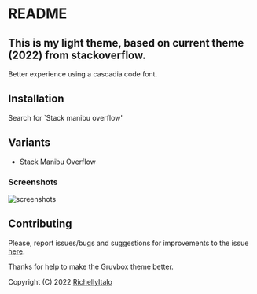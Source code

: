 # README
## This is my light theme, based on current theme (2022) from stackoverflow.

Better experience using a cascadia code font.

## Installation

Search for `Stack manibu overflow'

## Variants

-   Stack Manibu Overflow

### Screenshots

![screenshots](images/screenshots.jpg)

## Contributing

Please, report issues/bugs and suggestions for improvements to the issue [here](https://github.com/jdinhify/stack-manibu-overflow/issues).


Thanks for help to make the Gruvbox theme better.

Copyright (C) 2022 [RichellyItalo](https://github.com/richellyitalo)
